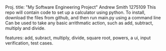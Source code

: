 Proj. title: "My Software Engineering Project"
Andrew Smith 1275109
This repo will contain code to set up a calculator using python.
To install, download the files from github, and then run main.py using a command line
Can be used to take any basic arrithmatic action, such as add, subtract, multiply and divide.


features: add, subract, multiply, divide, square root, powers, a ui, input verification, test cases.